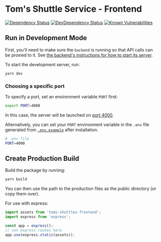 # Tom's Shuttle Service - Frontend

[![Dependency Status](https://img.shields.io/david/vikr01/toms-shuttles.svg?label=dependencies&path=packages/frontend)](https://david-dm.org/vikr01/toms-shuttles?path=packages/frontends)
[![DevDependency Status](https://img.shields.io/david/dev/vikr01/toms-shuttles.svg?label=devDependencies&path=packages/frontend)](https://david-dm.org/vikr01/toms-shuttles?path=packages/frontend&type=dev)
[![Known Vulnerabilities](https://snyk.io/test/github/vikr01/toms-shuttles/badge.svg?targetFile=packages/frontend/package.json)](https://snyk.io/test/github/vikr01/toms-shuttles?targetFile=packages/frontend/package.json)

## Run in Development Mode

First, you'll need to make sure the `backend` is running so that API calls can be proxied to it. See [the backend's instructions for how to start its server](../backend).

To start the development server, run:

```bash
yarn dev
```

### Choosing a specific port

To specify a port, set an environment variable `PORT` first:

```bash
export PORT=4000
```

In this case, the server will be launched on [port 4000](http://localhost:3000).

Alternatively, you can set your `PORT` environment variable in the `.env` file generated from [`.env.example`](./.env.example) after installation.

```bash
# .env file
PORT=4000
```

## Create Production Build

Build the package by running:

```bash
yarn build
```

You can then use the path to the production files as the public directory (or copy them over).

For use with express:

```javascript
import assets from 'toms-shuttles-frontend';
import express from 'express';

const app = express();
// set express routes here
app.use(express.static(assets));
```
